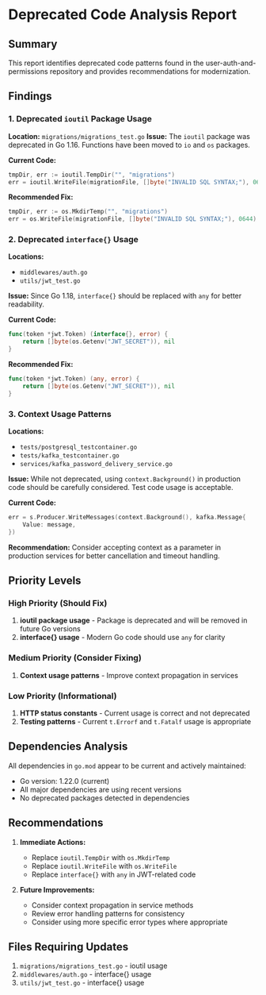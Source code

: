 # Deprecated Code Analysis Report

## Summary
This report identifies deprecated code patterns found in the user-auth-and-permissions repository and provides recommendations for modernization.

## Findings

### 1. Deprecated `ioutil` Package Usage
**Location:** `migrations/migrations_test.go`
**Issue:** The `ioutil` package was deprecated in Go 1.16. Functions have been moved to `io` and `os` packages.

**Current Code:**
```go
tmpDir, err := ioutil.TempDir("", "migrations")
err = ioutil.WriteFile(migrationFile, []byte("INVALID SQL SYNTAX;"), 0644)
```

**Recommended Fix:**
```go
tmpDir, err := os.MkdirTemp("", "migrations")
err = os.WriteFile(migrationFile, []byte("INVALID SQL SYNTAX;"), 0644)
```

### 2. Deprecated `interface{}` Usage
**Locations:** 
- `middlewares/auth.go`
- `utils/jwt_test.go`

**Issue:** Since Go 1.18, `interface{}` should be replaced with `any` for better readability.

**Current Code:**
```go
func(token *jwt.Token) (interface{}, error) {
    return []byte(os.Getenv("JWT_SECRET")), nil
}
```

**Recommended Fix:**
```go
func(token *jwt.Token) (any, error) {
    return []byte(os.Getenv("JWT_SECRET")), nil
}
```

### 3. Context Usage Patterns
**Locations:**
- `tests/postgresql_testcontainer.go`
- `tests/kafka_testcontainer.go`
- `services/kafka_password_delivery_service.go`

**Issue:** While not deprecated, using `context.Background()` in production code should be carefully considered. Test code usage is acceptable.

**Current Code:**
```go
err = s.Producer.WriteMessages(context.Background(), kafka.Message{
    Value: message,
})
```

**Recommendation:** Consider accepting context as a parameter in production services for better cancellation and timeout handling.

## Priority Levels

### High Priority (Should Fix)
1. **ioutil package usage** - Package is deprecated and will be removed in future Go versions
2. **interface{} usage** - Modern Go code should use `any` for clarity

### Medium Priority (Consider Fixing)
1. **Context usage patterns** - Improve context propagation in services

### Low Priority (Informational)
1. **HTTP status constants** - Current usage is correct and not deprecated
2. **Testing patterns** - Current `t.Errorf` and `t.Fatalf` usage is appropriate

## Dependencies Analysis
All dependencies in `go.mod` appear to be current and actively maintained:
- Go version: 1.22.0 (current)
- All major dependencies are using recent versions
- No deprecated packages detected in dependencies

## Recommendations

1. **Immediate Actions:**
   - Replace `ioutil.TempDir` with `os.MkdirTemp`
   - Replace `ioutil.WriteFile` with `os.WriteFile`
   - Replace `interface{}` with `any` in JWT-related code

2. **Future Improvements:**
   - Consider context propagation in service methods
   - Review error handling patterns for consistency
   - Consider using more specific error types where appropriate

## Files Requiring Updates
1. `migrations/migrations_test.go` - ioutil usage
2. `middlewares/auth.go` - interface{} usage
3. `utils/jwt_test.go` - interface{} usage
